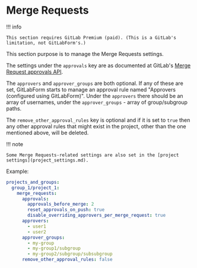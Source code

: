 # Merge Requests

!!! info

    This section requires GitLab Premium (paid). (This is a GitLab's limitation, not GitLabForm's.)

This section purpose is to manage the Merge Requests settings.


The settings under the `approvals` key are as documented at GitLab's [Merge Request approvals API](https://docs.gitlab.com/ee/api/merge_request_approvals.html#change-configuration).


The `approvers` and `approver_groups` are both optional. If any of these are set, GitLabForm starts to manage an approval rule named "Approvers (configured using GitLabForm)". Under the `approvers` there should be an array of usernames, under the `approver_groups` - array of group/subgroup paths.


The `remove_other_approval_rules` key is optional and if it is set to `true` then any other approval rules that might exist in the project, other than the one mentioned above, will be deleted.


!!! note

    Some Merge Requests-related settings are also set in the [project settings](project_settings.md).

Example:

```yaml
projects_and_groups:
  group_1/project_1:
    merge_requests:
      approvals:
        approvals_before_merge: 2
        reset_approvals_on_push: true
        disable_overriding_approvers_per_merge_request: true
      approvers:
        - user1
        - user2
      approver_groups:
        - my-group
        - my-group1/subgroup
        - my-group2/subgroup/subsubgroup
      remove_other_approval_rules: false
```
